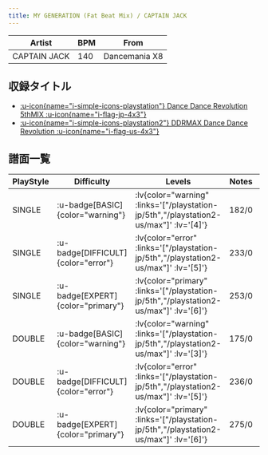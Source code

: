 ```yaml
---
title: MY GENERATION (Fat Beat Mix) / CAPTAIN JACK
---
```


|Artist|BPM|From|
|------|---|----|
|CAPTAIN JACK|140|Dancemania X8|

## 収録タイトル

- [ :u-icon{name="i-simple-icons-playstation"} Dance Dance Revolution 5thMIX :u-icon{name="i-flag-jp-4x3"} ](/playstation-jp/5th)
- [ :u-icon{name="i-simple-icons-playstation2"} DDRMAX Dance Dance Revolution :u-icon{name="i-flag-us-4x3"} ](/playstation2-us/max)

## 譜面一覧

|PlayStyle|Difficulty|Levels|Notes|Movie|
|---------|----------|------|-----|-----|
|SINGLE| :u-badge[BASIC]{color="warning"} | :lv{color="warning" :links='["/playstation-jp/5th","/playstation2-us/max"]' :lv='[4]'} |182/0||
|SINGLE| :u-badge[DIFFICULT]{color="error"} | :lv{color="error" :links='["/playstation-jp/5th","/playstation2-us/max"]' :lv='[5]'} |233/0||
|SINGLE| :u-badge[EXPERT]{color="primary"} | :lv{color="primary" :links='["/playstation-jp/5th","/playstation2-us/max"]' :lv='[6]'} |253/0||
|DOUBLE| :u-badge[BASIC]{color="warning"} | :lv{color="warning" :links='["/playstation-jp/5th","/playstation2-us/max"]' :lv='[3]'} |175/0||
|DOUBLE| :u-badge[DIFFICULT]{color="error"} | :lv{color="error" :links='["/playstation-jp/5th","/playstation2-us/max"]' :lv='[5]'} |236/0||
|DOUBLE| :u-badge[EXPERT]{color="primary"} | :lv{color="primary" :links='["/playstation-jp/5th","/playstation2-us/max"]' :lv='[6]'} |275/0||
